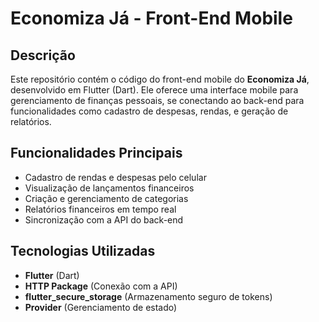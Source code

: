 # Economiza Já - Front-End Mobile

## Descrição
Este repositório contém o código do front-end mobile do **Economiza Já**, desenvolvido em Flutter (Dart). Ele oferece uma interface mobile para gerenciamento de finanças pessoais, se conectando ao back-end para funcionalidades como cadastro de despesas, rendas, e geração de relatórios.

## Funcionalidades Principais
- Cadastro de rendas e despesas pelo celular
- Visualização de lançamentos financeiros
- Criação e gerenciamento de categorias
- Relatórios financeiros em tempo real
- Sincronização com a API do back-end

## Tecnologias Utilizadas
- **Flutter** (Dart)
- **HTTP Package** (Conexão com a API)
- **flutter_secure_storage** (Armazenamento seguro de tokens)
- **Provider** (Gerenciamento de estado)
